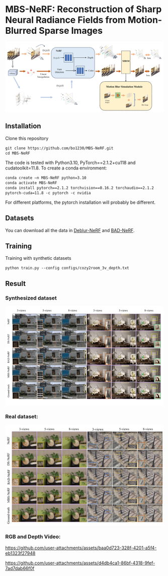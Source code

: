 # MBS-NeRF: Reconstruction of Sharp Neural Radiance Fields from Motion-Blurred Sparse Images
![image](doc/overview.jpg) 

## Installation
Clone this repository
```
git clone https://github.com/bo1230/MBS-NeRF.git
cd MBS-NeRF
```

The code is tested with Python3.10, PyTorch==2.1.2+cu118 and cudatoolkit=11.8. To create a conda environment:
```
conda create –n MBS-NeRF python=3.10
conda activate MBS-NeRF
conda install pytorch==2.1.2 torchvision==0.16.2 torchaudio==2.1.2 pytorch-cuda=11.8 -c pytorch -c nvidia
```
For different platforms, the pytorch installation will probably be different.

## Datasets

You can download all the data in [Deblur-NeRF](https://github.com/limacv/Deblur-NeRF) and [BAD-NeRF](https://github.com/WU-CVGL/BAD-NeRF).

## Training
Training with synthetic datasets
```
python train.py --config configs/cozy2room_3v_depth.txt
```
## Result
### Synthesized dataset
![image](doc/result1.jpg)
### Real dataset:
![image](doc/result2.jpg)

### RGB and Depth Video:

https://github.com/user-attachments/assets/baa0d723-328f-4201-a5f4-eb1323f27948

https://github.com/user-attachments/assets/d4db4ca1-86bf-4318-9fef-7ad7dab66f0f

